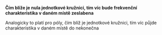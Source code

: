 


**Čím blíže je nula jednotkové kružnici, tím víc bude frekvenční charakteristika v daném místě zeslabena**

Analogicky to platí pro póly, čím blíž je jednotkové kružnici, tím víc půjde charakteristika v daném místě do nekonečna